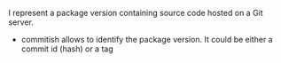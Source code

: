 I represent a package version containing source code hosted on a Git server.

- commitish allows to identify the package version. It could be either a commit id (hash) or a tag